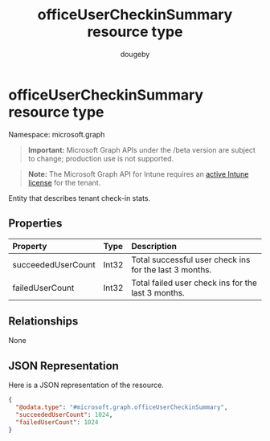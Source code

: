 ﻿---
title: "officeUserCheckinSummary resource type"
description: "Entity that describes  tenant check-in stats."
localization_priority: Normal
author: "dougeby"
ms.prod: "intune"
doc_type: resourcePageType
---

# officeUserCheckinSummary resource type

Namespace: microsoft.graph

> **Important:** Microsoft Graph APIs under the /beta version are subject to change; production use is not supported.

> **Note:** The Microsoft Graph API for Intune requires an [active Intune license](https://go.microsoft.com/fwlink/?linkid=839381) for the tenant.

Entity that describes  tenant check-in stats.

## Properties

| Property           | Type  | Description                                            |
| :----------------- | :---- | :----------------------------------------------------- |
| succeededUserCount | Int32 | Total successful user check ins for the last 3 months. |
| failedUserCount    | Int32 | Total failed user check ins for the last 3 months.     |

## Relationships

None

## JSON Representation

Here is a JSON representation of the resource.

<!-- {
  "blockType": "resource",
  "keyProperty": "id",
  "@odata.type": "microsoft.graph.officeUserCheckinSummary"
}
-->

```json
{
  "@odata.type": "#microsoft.graph.officeUserCheckinSummary",
  "succeededUserCount": 1024,
  "failedUserCount": 1024
}
```

